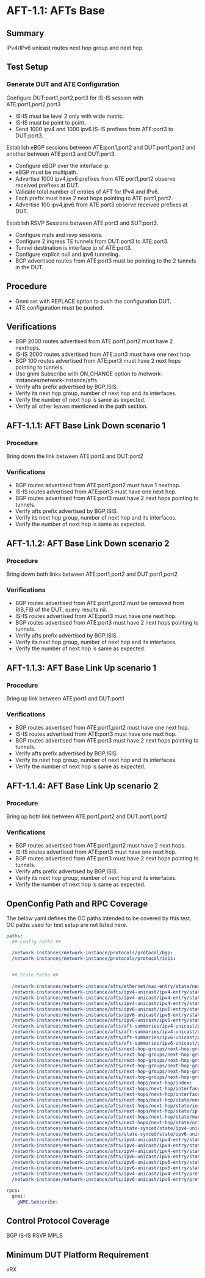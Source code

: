 # AFT-1.1: AFTs Base

## Summary

IPv4/IPv6 unicast routes next hop group and next hop.

## Test Setup

### Generate DUT and ATE Configuration

Configure DUT:port1,port2,port3 for IS-IS session with ATE:port1,port2,port3
*   IS-IS must be level 2 only with wide metric.
*   IS-IS must be point to point.
*   Send 1000 ipv4 and 1000 ipv6 IS-IS prefixes from ATE:port3 to DUT:port3.


Establish eBGP sessions between ATE:port1,port2 and DUT:port1,port2 and another between ATE:port3 and DUT:port3.
*   Configure eBGP over the interface ip.
*   eBGP must be multipath.
*   Advertise 1000 ipv4,ipv6 prefixes from ATE port1,port2 observe received prefixes at DUT.
*   Validate total number of entries of AFT for IPv4 and IPv6.
*   Each prefix must have 2 next hops pointing to ATE port1,port2.
*   Advertise 100 ipv4,ipv6 from ATE port3 observe received prefixes at DUT.

Establish RSVP Sessions between ATE:port3 and SUT:port3.
*   Configure mpls and rsvp sessions.
*   Configure 2 ingress TE tunnels from DUT:port3 to ATE:port3.
*   Tunnel destination is interface ip of ATE:port3.
*   Configure explicit null and ipv6 tunneling.
*   BGP advertised routes from ATE:port3 must be pointing to the 2 tunnels in the DUT.

## Procedure

*   Gnmi set with REPLACE option to push the configuration DUT.
*   ATE configuration must be pushed.

## Verifications

*   BGP 2000 routes advertised from ATE:port1,port2 must have 2 nexthops.
*   IS-IS 2000 routes advertised from ATE:port3 must have one next hop.
*   BGP 100 routes advertised from ATE:port3 must have 2 next hops pointing to tunnels.
*   Use gnmi Subscribe with ON_CHANGE option to /network-instances/network-instance/afts.
*   Verify afts prefix advertised by BGP,ISIS.
*   Verify its next hop group, number of next hop and its interfaces.
*   Verify the number of next hop is same as expected.
*   Verify all other leaves mentioned in the path section.

## AFT-1.1.1: AFT Base Link Down scenario 1

### Procedure

Bring down the link between ATE:port2 and DUT:port2

### Verifications

*   BGP routes advertised from ATE:port1,port2 must have 1 nexthop.
*   IS-IS routes advertised from ATE:port3 must have one next hop.
*   BGP routes advertised from ATE:port3 must have 2 next hops pointing to tunnels.
*   Verify afts prefix advertised by BGP,ISIS.
*   Verify its next hop group, number of next hop and its interfaces.
*   Verify the number of next hop is same as expected.

## AFT-1.1.2: AFT Base Link Down scenario 2

### Procedure

Bring down both links between ATE:port1,port2 and DUT:port1,port2

### Verifications

*   BGP routes advertised from ATE:port1,port2 must be removed from RIB,FIB of the DUT, query results nil.
*   IS-IS routes advertised from ATE:port3 must have one next hop.
*   BGP routes advertised from ATE:port3 must have 2 next hops pointing to tunnels.
*   Verify afts prefix advertised by BGP,ISIS.
*   Verify its next hop group, number of next hop and its interfaces.
*   Verify the number of next hop is same as expected.

## AFT-1.1.3: AFT Base Link Up scenario 1

### Procedure

Bring up link between ATE:port1 and DUT:port1

### Verifications

*   BGP routes advertised from ATE:port1,port2 must have one next hop.
*   IS-IS routes advertised from ATE:port3 must have one next hop.
*   BGP routes advertised from ATE:port3 must have 2 next hops pointing to tunnels.
*   Verify afts prefix advertised by BGP,ISIS.
*   Verify its next hop group, number of next hop and its interfaces.
*   Verify the number of next hop is same as expected.

## AFT-1.1.4: AFT Base Link Up scenario 2

### Procedure

Bring up both link between ATE:port1,port2 and DUT:port1,port2

### Verifications

*   BGP routes advertised from ATE:port1,port2 must have 2 next hops.
*   IS-IS routes advertised from ATE:port3 must have one next hop.
*   BGP routes advertised from ATE:port3 must have 2 next hops pointing to tunnels.
*   Verify afts prefix advertised by BGP,ISIS.
*   Verify its next hop group, number of next hop and its interfaces.
*   Verify the number of next hop is same as expected.

## OpenConfig Path and RPC Coverage

The below yaml defines the OC paths intended to be covered by this test.  OC paths used for test setup are not listed here.

```yaml
paths:
  ## Config Paths ##

  /network-instances/network-instance/protocols/protocol/bgp:
  /network-instances/network-instance/protocols/protocol/isis:
  

  ## State Paths ##
 
  /network-instances/network-instance/afts/ethernet/mac-entry/state/next-hop-group:
  /network-instances/network-instance/afts/ipv4-unicast/ipv4-entry/state/next-hop-group:
  /network-instances/network-instance/afts/ipv4-unicast/ipv4-entry/state/origin-protocol:
  /network-instances/network-instance/afts/ipv4-unicast/ipv4-entry/state/prefix:
  /network-instances/network-instance/afts/ipv6-unicast/ipv6-entry/state/next-hop-group:
  /network-instances/network-instance/afts/ipv6-unicast/ipv6-entry/state/origin-protocol:
  /network-instances/network-instance/afts/ipv6-unicast/ipv6-entry/state/prefix:
  /network-instances/network-instance/afts/aft-summaries/ipv4-unicast/protocols/protocol/state/origin-protocol:
  /network-instances/network-instance/afts/aft-summaries/ipv4-unicast/protocols/protocol/state/counters/aft-entries:
  /network-instances/network-instance/afts/aft-summaries/ipv6-unicast/protocols/protocol/state/origin-protocol:
  /network-instances/network-instance/afts/aft-summaries/ipv6-unicast/protocols/protocol/state/counters/aft-entries:
  /network-instances/network-instance/afts/next-hop-groups/next-hop-group/id:
  /network-instances/network-instance/afts/next-hop-groups/next-hop-group/next-hops/next-hop/index:
  /network-instances/network-instance/afts/next-hop-groups/next-hop-group/next-hops/next-hop/state/index:
  /network-instances/network-instance/afts/next-hop-groups/next-hop-group/next-hops/next-hop/state/weight:
  /network-instances/network-instance/afts/next-hop-groups/next-hop-group/state/backup-next-hop-group:
  /network-instances/network-instance/afts/next-hop-groups/next-hop-group/state/id:
  /network-instances/network-instance/afts/next-hops/next-hop/index:
  /network-instances/network-instance/afts/next-hops/next-hop/interface-ref/state/interface:
  /network-instances/network-instance/afts/next-hops/next-hop/interface-ref/state/subinterface:
  /network-instances/network-instance/afts/next-hops/next-hop/state/encapsulate-header:
  /network-instances/network-instance/afts/next-hops/next-hop/state/index:
  /network-instances/network-instance/afts/next-hops/next-hop/state/ip-address:
  /network-instances/network-instance/afts/next-hops/next-hop/state/mac-address:
  /network-instances/network-instance/afts/next-hops/next-hop/state/origin-protocol:
  /network-instances/network-instance/afts/state-synced/state/ipv4-unicast:
  /network-instances/network-instance/afts/state-synced/state/ipv6-unicast:
  /network-instances/network-instance/afts/ipv4-unicast/ipv4-entry/state/entry-metadata:
  /network-instances/network-instance/afts/ipv4-unicast/ipv4-entry/state/next-hop-group-network-instance:
  /network-instances/network-instance/afts/ipv4-unicast/ipv4-entry/state/origin-network-instance:
  /network-instances/network-instance/afts/ipv6-unicast/ipv6-entry/state/entry-metadata:
  /network-instances/network-instance/afts/ipv6-unicast/ipv6-entry/state/next-hop-group-network-instance:
  /network-instances/network-instance/afts/ipv6-unicast/ipv6-entry/state/origin-network-instance:
  /network-instances/network-instance/afts/ipv4-unicast/ipv4-entry/prefix:
  /network-instances/network-instance/afts/ipv6-unicast/ipv6-entry/prefix:

rpcs:
  gnmi:
    gNMI.Subscribe:
```

## Control Protocol Coverage

BGP
IS-IS
RSVP
MPLS

## Minimum DUT Platform Requirement

vRX
